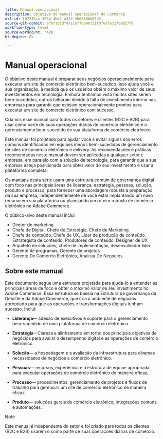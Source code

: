 ```yaml
---
title: Manual operacional
description: Objetivo do manual operacional do Commerce
exl-id: f072f6ca-3654-4bd2-a32e-000358bb67b3
source-git-commit: e76f101df47116f7b246f21f0fe0fa72769d2776
workflow-type: tm+mt
source-wordcount: '426'
ht-degree: 0%

---
```


# Manual operacional

O objetivo deste manual é preparar seus negócios operacionalmente para executar um site de comércio eletrônico bem-sucedido. Isso ajuda você e sua organização, à medida que os usuários obtêm o máximo valor de seus investimentos em tecnologia. Embora tenhamos visto muitos sites serem bem-sucedidos, outros falharam devido à falta de investimento interno nas empresas para garantir que estejam operacionalmente prontos para executar um site de comércio eletrônico com sucesso.

Criamos esse manual para todos os setores e clientes (B2C e B2B) para usar como parte de suas operações diárias de comércio eletrônico e o gerenciamento bem-sucedido de sua plataforma de comércio eletrônico.

Este manual foi projetado para ajudar você a evitar alguns dos erros comuns identificados em equipes menos bem-sucedidas de gerenciamento de sites de comércio eletrônico e delivery. As recomendações e práticas recomendadas neste manual devem ser aplicadas a qualquer setor e empresa, em paralelo com a solução de tecnologia, para garantir que a sua empresa esteja posicionada para obter valor do seu investimento e usar a plataforma completa.

Os manuais desta série usam uma estrutura comum de governança digital com foco nas principais áreas de liderança, estratégia, pessoas, solução, produto e processo, para fornecer uma abordagem robusta à preparação da sua empresa, independentemente de você estar implantando um novo recurso em sua plataforma ou planejando um roteiro robusto de comércio eletrônico no Adobe Commerce.

O público-alvo deste manual inclui:

- Diretor de marketing
- Chefe de Digital, Chefe de Estratégia, Chefe de Marketing
- Chefe de conteúdo, Chefe de UX, Líder de produção de conteúdo, Estrategista de conteúdo, Produtores de conteúdo, Designer de UX
- Arquiteto de soluções, chefe de implementação, desenvolvedor líder
- Gerente de programas, Gerente de projetos
- Gerente De Comércio Eletrônico, Analista De Negócios

## Sobre este manual

Este documento segue uma estrutura projetada para ajudá-lo a entender as principais áreas de foco e obter o máximo valor de seu investimento no Adobe Commerce. Essa estrutura se baseia na Estrutura de governança da Deloitte e da Adobe Commerce, que cria o ambiente de negócios apropriado para que as operações e transformações digitais tenham sucesso. Inclui:

- **Liderança**— adesão de executivos e suporte para o gerenciamento bem-sucedido de uma plataforma de comércio eletrônico.

- **Estratégia**—Clareza e alinhamento em torno dos principais objetivos de negócios para avaliar o desempenho digital e as operações de comércio eletrônico.

- **Solução**— a hospedagem e a avaliação da infraestrutura para diversas necessidades de negócios e comércio eletrônico.

- **Pessoas**— recursos, experiência e a estrutura de equipe apropriada para executar operações de comércio eletrônico de maneira eficaz.

- **Processo**— procedimentos, gerenciamento de projetos e fluxos de trabalho para gerenciar um site de comércio eletrônico de maneira eficaz.

- **Produto**— soluções gerais de comércio eletrônico, integrações comuns e automações.

>[!NOTE]
>
>Este manual é independente do setor e foi criado para todos os clientes (B2C e B2B) usarem o como parte de suas operações diárias de comércio.
